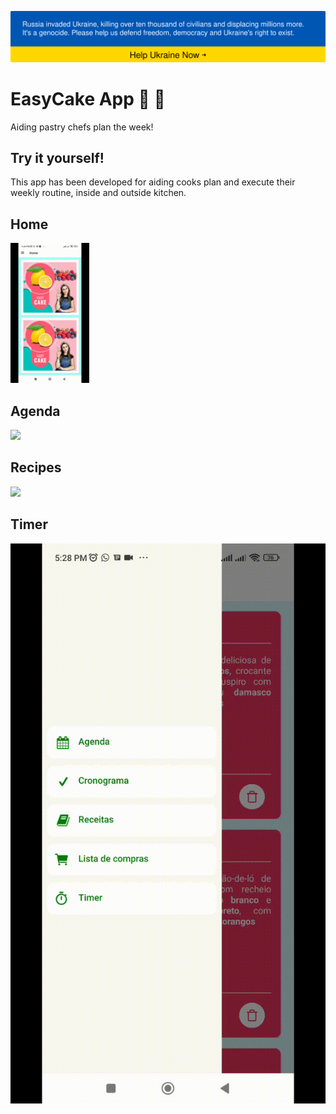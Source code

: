 [![Stand With Ukraine](https://raw.githubusercontent.com/vshymanskyy/StandWithUkraine/main/banner2-direct.svg)](https://stand-with-ukraine.pp.ua)


# EasyCake App :cake: :iphone:
Aiding pastry chefs plan the week!



## Try it yourself!

This app has been developed for aiding cooks plan and execute their weekly routine, inside and outside kitchen.

## Home

<img src="https://github.com/RafaeldeLimaThomaz/pdm-2022/blob/main/assets/Home.gif" width="25%" height="25%"/>



## Agenda

![](https://github.com/RafaeldeLimaThomaz/pdm-2022/blob/main/assets/Agenda.gif)

## Recipes

![](https://github.com/RafaeldeLimaThomaz/pdm-2022/blob/main/assets/Recipes.gif)

## Timer

![](https://github.com/RafaeldeLimaThomaz/pdm-2022/blob/main/assets/Timer.gif)
